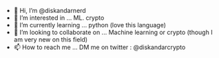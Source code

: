 - 👋 Hi, I’m @diskandarnerd
- 👀 I’m interested in ... ML. crypto
- 🌱 I’m currently learning ... python (love this language)
- 💞️ I’m looking to collaborate on ... Machine learning or crypto (though I am very new on this field)
- 📫 How to reach me ... DM me on twitter : @diskandarcrypto 

<!---
diskandarnerd/diskandarnerd is a ✨ special ✨ repository because its `README.md` (this file) appears on your GitHub profile.
You can click the Preview link to take a look at your changes.
--->
